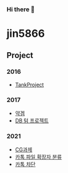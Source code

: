 ### Hi there 👋
# jin5866

## Project

### 2016
* [TankProject](https://github.com/jin5866/TankProject)

### 2017
* [약겜](https://github.com/jin5866/DrugGameProject)
* [DB 텀 프로젝트](https://github.com/jin5866/DataBaseTerm2017)

### 2021
* [CG과제](https://github.com/jin5866/2021-1-CG2)
* [카톡 파일 확장자 분류](https://github.com/jin5866/KakaoTalkContentsClassifier)
* [카톡 차단](https://github.com/jin5866/KakaoBlocker)

<!--



## 동아리
### Cat & Dog
#### STUDY
* [2019-1 언리얼 스터디](https://drive.google.com/drive/folders/1E7-OGaQkoBw-kWEQlxovAhyTaCudoY1H?usp=sharing)
* [2019-2 언리얼 스터디](https://github.com/jin5866/Unreal4Study2019)
* [2020 여름 언리얼 CPP 스터디](https://github.com/jin5866/2020SummerUnrealCpp)

#### GAME

-->
<!--
**jin5866/jin5866** is a ✨ _special_ ✨ repository because its `README.md` (this file) appears on your GitHub profile.

Here are some ideas to get you started:

- 🔭 I’m currently working on ...
- 🌱 I’m currently learning ...
- 👯 I’m looking to collaborate on ...
- 🤔 I’m looking for help with ...
- 💬 Ask me about ...
- 📫 How to reach me: ...
- 😄 Pronouns: ...
- ⚡ Fun fact: ...
-->
